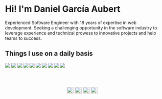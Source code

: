 # Hi! I'm Daniel García Aubert

Experienced Software Engineer with 18 years of expertise in web development. Seeking a challenging opportunity in the software industry to leverage experience and technical prowess to innovative projects and help teams to success.

## Things I use on a daily basis

<p align="left">
<a href="https://github.com/harish-sethuraman/readme-components"><img  src="https://readme-components.vercel.app/api?component=logo&fill=222222&logo=typescript&svgfill=3178c6"></a>
<a href="https://github.com/harish-sethuraman/readme-components"><img  src="https://readme-components.vercel.app/api?component=logo&fill=222222&logo=javascript&svgfill=f7df1e"></a>
<a href="https://github.com/harish-sethuraman/readme-components"><img  src="https://readme-components.vercel.app/api?component=logo&fill=222222&logo=node.js&svgfill=339933"></a>
<a href="https://github.com/harish-sethuraman/readme-components"><img  src="https://readme-components.vercel.app/api?component=logo&fill=222222&logo=vue.js&svgfill=4fc08d"></a>
<a href="https://github.com/harish-sethuraman/readme-components"><img  src="https://readme-components.vercel.app/api?component=logo&fill=222222&logo=deno&svgfill=ffffff"></a>
<a href="https://github.com/harish-sethuraman/readme-components"><img  src="https://readme-components.vercel.app/api?component=logo&fill=222222&logo=postgresql&svgfill=4169e1"></a>
<a href="https://github.com/harish-sethuraman/readme-components"><img  src="https://readme-components.vercel.app/api?component=logo&fill=222222&logo=redis&svgfill=dc382d"></a>
<a href="https://github.com/harish-sethuraman/readme-components"><img  src="https://readme-components.vercel.app/api?component=logo&fill=222222&logo=googlecloud&svgfill=4285F4"></a>
<a href="https://github.com/harish-sethuraman/readme-components"><img  src="https://readme-components.vercel.app/api?component=logo&fill=222222&logo=git&svgfill=f1502f"></a>
<a href="https://github.com/harish-sethuraman/readme-components"><img  src="https://readme-components.vercel.app/api?component=logo&fill=222222&logo=rust&svgfill=ffffff"></a>
</p>

<p align="center" style="margin-top:60px">
<a href="https://www.dgaubert.com"><img alt="dgaubert" width="22px" src="https://cdn.jsdelivr.net/npm/simple-icons@v3/icons/zhihu.svg"/></a>
<a href="https://twitter.com/danigaubert"><img alt="Twitter" width="22px" src="https://cdn.jsdelivr.net/npm/simple-icons@v3/icons/twitter.svg"/></a> 
<a href="https://www.linkedin.com/in/danielgarciaaubert/"><img alt="LinkedIn" width="22px" src="https://cdn.jsdelivr.net/npm/simple-icons@v3/icons/linkedin.svg"/></a>
<a href="mailto:danielgarciaaubert@gmail.com"><img alt="Gmail" width="22px" src="https://cdn.jsdelivr.net/npm/simple-icons@3.12.2/icons/gmail.svg"/></a>
</p>